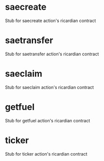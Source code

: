 <h1 class="contract"> saecreate </h1>

Stub for saecreate action's ricardian contract


<h1 class="contract"> saetransfer </h1>

Stub for saetransfer action's ricardian contract


<h1 class="contract"> saeclaim </h1>

Stub for saeclaim action's ricardian contract



<h1 class="contract"> getfuel </h1>

Stub for getfuel action's ricardian contract


<h1 class="contract"> ticker </h1>

Stub for ticker action's ricardian contract


